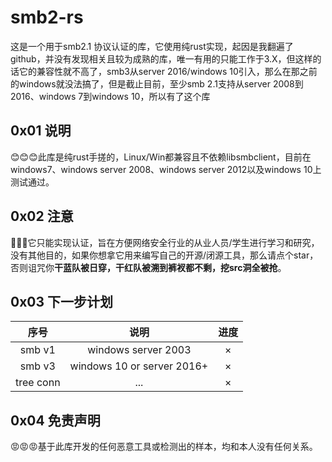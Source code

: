 # smb2-rs

这是一个用于smb2.1 协议认证的库，它使用纯rust实现，起因是我翻遍了github，并没有发现相关且较为成熟的库，唯一有用的只能工作于3.X，但这样的话它的兼容性就不高了，smb3从server 2016/windows 10引入，那么在那之前的windows就没法搞了，但是截止目前，至少smb 2.1支持从server 2008到2016、windows 7到windows 10，所以有了这个库


## 0x01 说明

😊😊😊此库是纯rust手搓的，Linux/Win都兼容且不依赖libsmbclient，目前在windows7、windows server 2008、windows server 2012以及windows 10上测试通过。



## 0x02 注意

🤖🤖🤖它只能实现认证，旨在方便网络安全行业的从业人员/学生进行学习和研究，没有其他目的，如果你想拿它用来编写自己的开源/闭源工具，那么请点个star，否则诅咒你**干蓝队被日穿，干红队被溯到裤衩都不剩，挖src洞全被抢**。


## 0x03 下一步计划

|   序号    |            说明            | 进度 |
| :-------: | :------------------------: | :--: |
|  smb v1   |    windows server 2003     |  ×   |
|  smb v3   | windows 10 or server 2016+ |  ×   |
| tree conn |            ...             |  ×   |

## 0x04 免责声明

😡😡😡基于此库开发的任何恶意工具或检测出的样本，均和本人没有任何关系。
